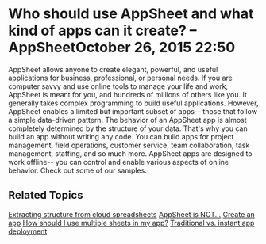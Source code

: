 # Who should use AppSheet and what kind of apps can it create? – AppSheetOctober 26, 2015 22:50
AppSheet allows anyone to create elegant, powerful, and useful applications
for business, professional, or personal needs. If you are computer savvy and
use online tools to manage your life and work, AppSheet is meant for you, and
hundreds of millions of others like you. It generally takes complex
programming to build useful applications. However, AppSheet enables a limited
but important subset of apps-- those that follow a simple data-driven pattern.
The behavior of an AppSheet app is almost completely determined by the
structure of your data. That's why you can build an app without writing any
code. You can build apps for project management, field operations, customer
service, team collaboration, task management, staffing, and so much more.
AppSheet apps are designed to work offline-- you can control and enable
various aspects of online behavior. Check out some of our samples.

## Related Topics
[Extracting structure from cloud spreadsheets](205755097-Extracting-structure-from-cloud-spreadsheets.md)
[AppSheet is NOT...](205317858-AppSheet-is-NOT-.md)
[Create an app](206559368-Create-an-app.md)
[How should I use multiple sheets in my app?](207765117-How-should-I-use-multiple-sheets-in-my-app-.md)
[Traditional vs. instant app deployment](205111288-Traditional-vs-instant-app-deployment.md)
